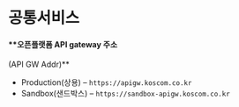 # 공통서비스

#### **오픈플랫폼 API gateway 주소 \(API GW Addr\)**

* Production\(상용\)      – `https://apigw.koscom.co.kr  `
* Sandbox\(샌드박스\)  – `https://sandbox-apigw.koscom.co.kr  `



